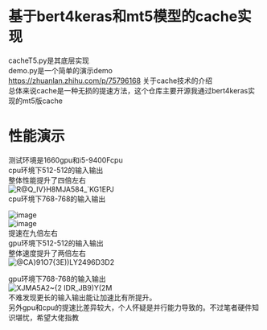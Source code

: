 # 基于bert4keras和mt5模型的cache实现  
cacheT5.py是其底层实现  
demo.py是一个简单的演示demo  
https://zhuanlan.zhihu.com/p/75796168 关于cache技术的介绍  
总体来说cache是一种无损的提速方法，这个仓库主要开源我通过bert4keras实现的mt5版cache  

# 性能演示  
测试环境是1660gpu和i5-9400Fcpu  
cpu环境下512-512的输入输出  
整体性能提升了四倍左右  
![R@Q_IV}H8MJA584_`KG1EPJ](https://user-images.githubusercontent.com/62837036/178694163-fce79628-1984-40ae-b2d8-d142cdf6e817.png)  
cpu环境下768-768的输入输出

![image](https://user-images.githubusercontent.com/62837036/178699319-d5849130-76a1-45f8-858d-4ae68701b43f.png)  
![image](https://user-images.githubusercontent.com/62837036/178699354-24918108-f9cc-4ff3-87d2-87a133ec47b0.png)  
提速在九倍左右  
gpu环境下512-512的输入输出    
整体速度提升了两倍左右  
![@CA}91O7{3E))LY2496D3D2](https://user-images.githubusercontent.com/62837036/178694020-520acc44-46d5-4fa4-b083-c35d90ae7b08.png)  

gpu环境下768-768的输入输出     
![XJMA5A2~{2 IDR_JB9)Y(2M](https://user-images.githubusercontent.com/62837036/178694301-f65f4810-2ad4-4cf5-af4d-e538a8c14de9.png)  
不难发现更长的输入输出能让加速比有所提升。   
另外gpu和cpu的提速比差异较大，个人怀疑是并行能力导致的。不过笔者硬件知识堪忧，希望大佬指教  
